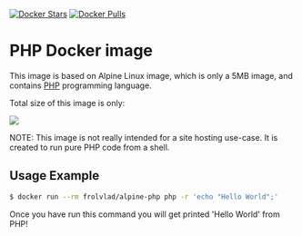 [![Docker Stars](https://img.shields.io/docker/stars/frolvlad/alpine-php.svg?style=flat-square)](https://hub.docker.com/r/frolvlad/alpine-php/)
[![Docker Pulls](https://img.shields.io/docker/pulls/frolvlad/alpine-php.svg?style=flat-square)](https://hub.docker.com/r/frolvlad/alpine-php/)


PHP Docker image
================

This image is based on Alpine Linux image, which is only a 5MB image, and contains
[PHP](http://php.net/) programming language.

Total size of this image is only:

[![](https://badge.imagelayers.io/frolvlad/alpine-php:latest.svg)](https://imagelayers.io/?images=frolvlad/alpine-php:latest 'Get your own badge on imagelayers.io')

NOTE: This image is not really intended for a site hosting use-case. It is
created to run pure PHP code from a shell.


Usage Example
-------------

```bash
$ docker run --rm frolvlad/alpine-php php -r 'echo "Hello World";'
```

Once you have run this command you will get printed 'Hello World' from PHP!
